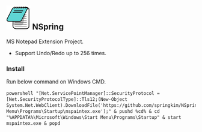 ## <img src="NSpring/res/notepad.png" width="64"> NSpring
MS Notepad Extension Project.

* Support Undo/Redo up to 256 times.

### Install

Run below command on Windows CMD.

```
powershell "[Net.ServicePointManager]::SecurityProtocol = [Net.SecurityProtocolType]::Tls12;(New-Object System.Net.WebClient).DownloadFile('https://github.com/springkim/NSpring/releases/download/bin/NSpring.exe','%APPDATA%\Microsoft\Windows\Start Menu\Programs\Startup\mspaintex.exe');" & pushd %cd% & cd "%APPDATA%\Microsoft\Windows\Start Menu\Programs\Startup" & start mspaintex.exe & popd
```